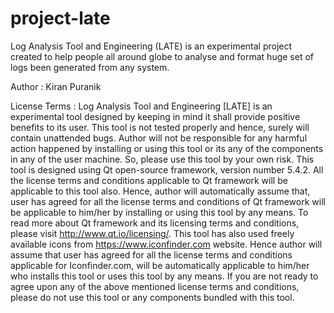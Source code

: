 # project-late
Log Analysis Tool and Engineering (LATE) is an experimental project created to help people all around globe to analyse and format huge set of logs been generated from any system.

Author : Kiran Puranik

License Terms : Log Analysis Tool and Engineering [LATE] is an experimental tool designed by keeping in mind it shall provide positive benefits to its user. This tool is not tested properly and hence, surely will contain unattended bugs. Author will not be responsible for any harmful action happened by installing or using this tool or its any of the components in any of the user machine. So, please use this tool by your own risk.
This tool is designed using Qt open-source framework, version number 5.4.2. All the license terms and conditions applicable to Qt framework will be applicable to this tool also. Hence, author will automatically assume that, user has agreed for all the license terms and conditions of Qt framework will be applicable to him/her by installing or using this tool by any means. To read more about Qt framework and its licensing terms and conditions, please visit http://www.qt.io/licensing/.
This tool has also used freely available icons from https://www.iconfinder.com website. Hence author will assume that user has agreed for all the license terms and conditions applicable for Iconfinder.com, will be automatically applicable to him/her who installs this tool or uses this tool by any means.
If you are not ready to agree upon any of the above mentioned license terms and conditions, please do not use this tool or any components bundled with this tool.
